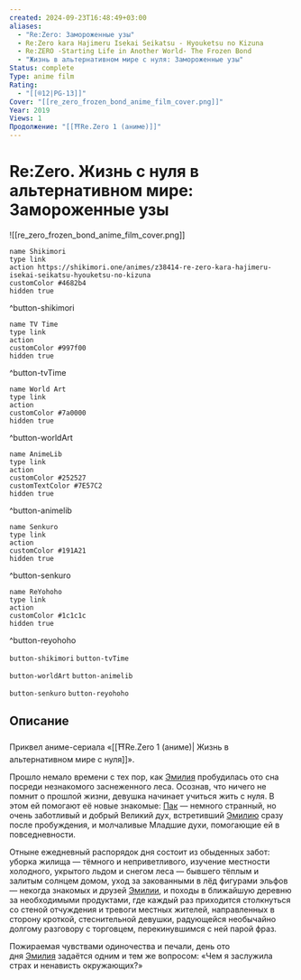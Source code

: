 ```yaml
---
created: 2024-09-23T16:48:49+03:00
aliases:
  - "Re:Zero: Замороженные узы"
  - Re:Zero kara Hajimeru Isekai Seikatsu - Hyouketsu no Kizuna
  - Re:ZERO -Starting Life in Another World- The Frozen Bond
  - "Жизнь в альтернативном мире с нуля: Замороженные узы"
Status: complete
Type: anime film
Rating:
  - "[[®️12|PG-13]]"
Cover: "[[re_zero_frozen_bond_anime_film_cover.png]]"
Year: 2019
Views: 1
Продолжение: "[[⛩️Re.Zero 1 (аниме)]]"
---
```


# Re:Zero. Жизнь с нуля в альтернативном мире: Замороженные узы

![[re_zero_frozen_bond_anime_film_cover.png]]

```button
name Shikimori
type link
action https://shikimori.one/animes/z38414-re-zero-kara-hajimeru-isekai-seikatsu-hyouketsu-no-kizuna
customColor #4682b4
hidden true
```
^button-shikimori

```button
name TV Time
type link
action 
customColor #997f00
hidden true
```
^button-tvTime

```button
name World Art
type link
action 
customColor #7a0000
hidden true
```
^button-worldArt

```button
name AnimeLib
type link
action 
customColor #252527
customTextColor #7E57C2
hidden true
```
^button-animelib

```button
name Senkuro
type link
action 
customColor #191A21
hidden true
```
^button-senkuro

```button
name ReYohoho
type link
action 
customColor #1c1c1c
hidden true
```
^button-reyohoho



`button-shikimori` `button-tvTime`

`button-worldArt` `button-animelib`

`button-senkuro` `button-reyohoho`

## Описание

Приквел аниме-сериала «[[⛩️Re.Zero 1 (аниме)| Жизнь в альтернативном мире с нуля]]».

Прошло немало времени с тех пор, как [Эмилия](https://shikimori.one/characters/118737-emilia) пробудилась ото сна посреди незнакомого заснеженного леса. Осознав, что ничего не помнит о прошлой жизни, девушка начинает учиться жить с нуля. В этом ей помогают её новые знакомые: [Пак](https://shikimori.one/characters/137541-pack) — немного странный, но очень заботливый и добрый Великий дух, встретивший [Эмилию](https://shikimori.one/characters/118737-emilia) сразу после пробуждения, и молчаливые Младшие духи, помогающие ей в повседневности.

Отныне ежедневный распорядок дня состоит из обыденных забот: уборка жилища — тёмного и неприветливого, изучение местности холодного, укрытого льдом и снегом леса — бывшего тёплым и залитым солнцем домом, уход за закованными в лёд фигурами эльфов — некогда знакомых и друзей [Эмилии](https://shikimori.one/characters/118737-emilia), и походы в ближайшую деревню за необходимыми продуктами, где каждый раз приходится столкнуться со стеной отчуждения и тревоги местных жителей, направленных в сторону кроткой, стеснительной девушки, радующейся необычайно долгому разговору с торговцем, перекинувшимся с ней парой фраз.

Пожираемая чувствами одиночества и печали, день ото дня [Эмилия](https://shikimori.one/characters/118737-emilia) задаётся одним и тем же вопросом: «Чем я заслужила страх и ненависть окружающих?»
